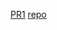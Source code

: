 [PR1](https://github.com/Mohammadnim123/vg-stats/pull/1)
[repo](https://github.com/Mohammadnim123/vg-stats)